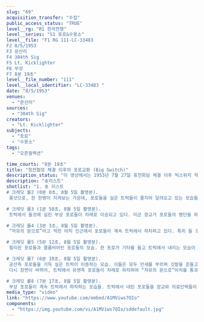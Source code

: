 ```yaml
---
slug: "69"
acquisition_transfer: "수집"
public_access_status: "TRUE"
level__rg: "R1 한국전쟁"
level__series: "S1 포로&수용소"
level__file: "F1 RG 111-LC-33483 
F2 8/5/1953
F3 문산리
F4 304th Sig
F5 Lt. Kicklighter
F6 무성
F7 8분 19초"
level__file_number: "111"
level__local_identifier: "LC-33483 "
date: "8/5/1953"
venues: 
  - "문산리"
sources: 
  - "304th Sig"
creators: 
  - "Lt. Kicklighter"
subjects: 
  - "포로"
  - "수용소"
tags: 
  - "오픈컬렉션"

time_courts: "8분 19초"
title: "정전협정 체결 이후의 포로교환 (Big Switch)"
description_status: "이 영상에서는 1953년 7월 27일 휴전회담 체결 이후 빅스위치 작전의 8월 5일자 모습을 촬영한 모습들이 보인다. 포로 교환 장소로 이송되어 온 포로들이 차례로 차량에서 하차하여, “자유의 문으로”라고 적힌 아치형 문을 통과하여 막사 안으로 들어가는 모습들이 주로 촬영되었다. 포로들의 표정들이 이채롭다."
description: "숏리스트"
shotlist: "1. 숏 리스트
# 크레딧 롤2 (0분 0초, 8월 5일 촬영분).
 롱샷으로, 한 헌병이 지켜보는 가운데, 포로들을 실은 트럭들이 줄지어 달려오고 있는 모습들을 길게 보여준다. “자유의 문으로”라는 팻말이 적힌 아치 앞에서 첫 번째 트럭이 멈추고, 포로들이 차례로 하차하고 있다. 한국인으로 보이는 헌병이 이 모습을 지켜보고 있다. 이들은 미국과 유엔군의 귀환 포로들이다. 기자들은 멀리서 서서 사진을 찍고 있고, 포로들은 밝은 표정으로 트럭에서 내리고 있다. 일부는 손을 흔들기도 한다.

# 크레딧 롤3 (1분 58초, 8월 5일 촬영분).
 트럭에서 들것에 실린 부상 포로들이 차례로 이송되고 있다. 미군 장교가 포로들의 명단을 하나하나 체크하고 있다.

# 크레딧 롤4 (3분 3초, 8월 5일 촬영분).
 “자유의 문으로”라고 적힌 아치 인근에서 포로들이 계속 트럭에서 하차하고 있다. 특히 들 것에 실린 안경을 쓴 포로의 모습이 인상적이다. 이들은 모두 밝은 표정으로 들것에 들려 텐트로 이송되고 있다. 한 포로는 들것에 실린 채로 헬리콥터로 이송되고 있다. 포로를 실은 헬리콥터는 곧 이륙한다.

# 크레딧 롤5 (5분 12초, 8월 5일 촬영분).
 필리핀 포로들과 콜롬비아인 포로들의 모습. 한 포로가 기타를 들고 트럭에서 내리는 모습이 인상적이다. 이들을 기다리고 있던 장교들은 포로들 중 일부를 안아주고 있다.

# 크레딧 롤7 (6분 10초, 8월 5일 촬영분).
 공산측 포로들을 가득 실은 트럭이 이동하는 모습. 이들은 모두 만세를 부르며 깃발을 흔들고 있다. 교환 장소로 이동하고 있다.
 다시 장면이 바뀌어, 트럭에서 유엔측 포로들이 차례로 하차하여 “자유의 문으로”아치를 통과하고 있다.

# 크레딧 롤8 (7분 17초, 8월 5일 촬영분).
 부상 포로들이 계속 트럭에서 하차하는 모습들. 트럭에서 내린 포로들을 장교와 의료인력들이 맞이하여, “자유의 문으로” 아치를 통과하고 있다. 맞은 편에서 공산측 인력들이 이를 지켜보고 있는 모습도 눈에 띈다."
media_type: "video"
link: "https://www.youtube.com/embed/A1MViws7OIo"
components: 
  - "https://img.youtube.com/vi/A1MViws7OIo/sddefault.jpg"
---
```

